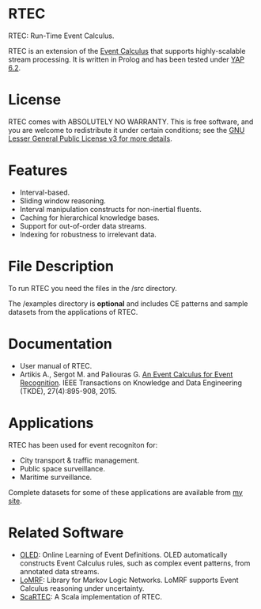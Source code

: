 # RTEC
RTEC: Run-Time Event Calculus.

RTEC is an extension of the [Event Calculus](https://en.wikipedia.org/wiki/Event_calculus) that supports highly-scalable stream processing. It is written in Prolog and has been tested under [YAP 6.2](http://www.dcc.fc.up.pt/~vsc/Yap/).

# License

RTEC comes with ABSOLUTELY NO WARRANTY. This is free software, and you are welcome to redistribute it under certain conditions; see the [GNU Lesser General Public License v3 for more details](http://www.gnu.org/licenses/lgpl-3.0.html).

# Features
- Interval-based.
- Sliding window reasoning.
- Interval manipulation constructs for non-inertial fluents.
- Caching for hierarchical knowledge bases.
- Support for out-of-order data streams.
- Indexing for robustness to irrelevant data.

# File Description

To run RTEC you need the files in the /src directory.

The /examples directory is **optional** and includes CE patterns and sample datasets from the applications of RTEC.  

# Documentation

- User manual of RTEC.
- Artikis A., Sergot M. and Paliouras G. [An Event Calculus for Event Recognition](http://dx.doi.org/10.1109/TKDE.2014.2356476). IEEE Transactions on Knowledge and Data Engineering (TKDE), 27(4):895-908, 2015.

# Applications

RTEC has been used for event recogniton for:
- City transport & traffic management.
- Public space surveillance.
- Maritime surveillance.

Complete datasets for some of these applications are available from [my site](http://users.iit.demokritos.gr/~a.artikis/EC.html).

# Related Software
- [OLED](https://github.com/nkatzz/OLED): Online Learning of Event Definitions. OLED automatically constructs Event Calculus rules, such as complex event patterns, from annotated data streams.
- [LoMRF](https://github.com/anskarl/LoMRF):  Library for Markov Logic Networks. LoMRF supports Event Calculus reasoning under uncertainty.
- [ScaRTEC](https://github.com/ioannis-kon/ScaRTEC):  A Scala implementation of RTEC.


